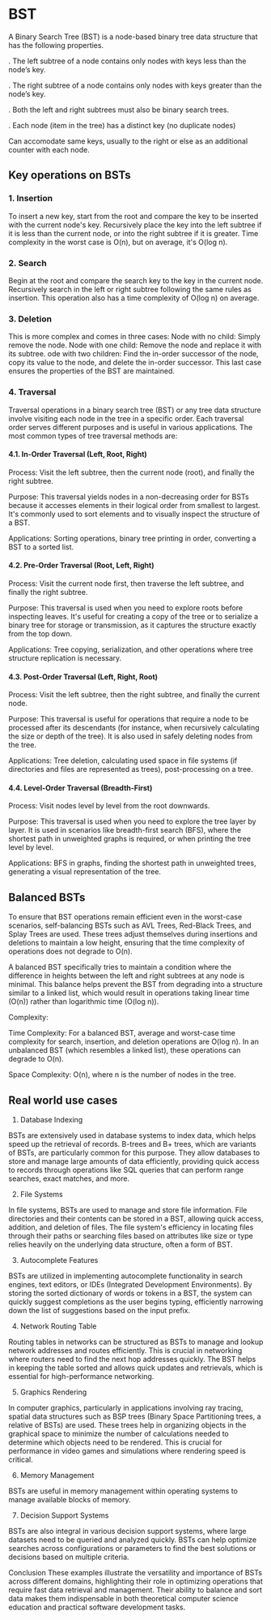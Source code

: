 # BST

A Binary Search Tree (BST) is a node-based binary tree data structure that has the following properties. 

. The left subtree of a node contains only nodes with keys less than the node’s key.  

. The right subtree of a node contains only nodes with keys greater than the node’s key.  

. Both the left and right subtrees must also be binary search trees.  

. Each node (item in the tree) has a distinct key (no duplicate nodes)

Can accomodate same keys, usually to the right or else as an additional counter with each node.

## Key operations on BSTs


### 1. Insertion  

To insert a new key, start from the root and compare the key to be inserted with the current node's key. Recursively place the key into the left subtree if it is less than the current node, or into the right subtree if it is greater. 
Time complexity in the worst case is O(n), but on average, it's O(log n).

### 2. Search

Begin at the root and compare the search key to the key in the current node. 
Recursively search in the left or right subtree following the same rules as insertion. 
This operation also has a time complexity of O(log n) on average.

### 3. Deletion  

 This is more complex and comes in three cases:
    Node with no child: Simply remove the node.
    Node with one child: Remove the node and replace it with its subtree.
    ode with two children: Find the in-order successor of the node, copy its value to the node, and delete the in-order successor. This last case ensures the properties of the BST are maintained.

### 4. Traversal  

Traversal operations in a binary search tree (BST) or any tree data structure involve visiting each node in the tree in a specific order. Each traversal order serves different purposes and is useful in various applications. The most common types of tree traversal methods are:

#### 4.1. In-Order Traversal (Left, Root, Right)  

Process: Visit the left subtree, then the current node (root), and finally the right subtree.

Purpose: This traversal yields nodes in a non-decreasing order for BSTs because it accesses elements in their logical order from smallest to largest. It's commonly used to sort elements and to visually inspect the structure of a BST.

Applications: Sorting operations, binary tree printing in order, converting a BST to a sorted list.

#### 4.2. Pre-Order Traversal (Root, Left, Right)

Process: Visit the current node first, then traverse the left subtree, and finally the right subtree.

Purpose: This traversal is used when you need to explore roots before inspecting leaves. It's useful for creating a copy of the tree or to serialize a binary tree for storage or transmission, as it captures the structure exactly from the top down.

Applications: Tree copying, serialization, and other operations where tree structure replication is necessary.

#### 4.3. Post-Order Traversal (Left, Right, Root)  

Process: Visit the left subtree, then the right subtree, and finally the current node. 

Purpose: This traversal is useful for operations that require a node to be processed after its descendants (for instance, when recursively calculating the size or depth of the tree). It is also used in safely deleting nodes from the tree.

Applications: Tree deletion, calculating used space in file systems (if directories and files are represented as trees), post-processing on a tree.

#### 4.4. Level-Order Traversal (Breadth-First)  

Process: Visit nodes level by level from the root downwards.  

Purpose: This traversal is used when you need to explore the tree layer by layer. It is used in scenarios like breadth-first search (BFS), where the shortest path in unweighted graphs is required, or when printing the tree level by level.

Applications: BFS in graphs, finding the shortest path in unweighted trees, generating a visual representation of the tree.


## Balanced BSTs

To ensure that BST operations remain efficient even in the worst-case scenarios, self-balancing BSTs such as AVL Trees, Red-Black Trees, and Splay Trees are used. These trees adjust themselves during insertions and deletions to maintain a low height, ensuring that the time complexity of operations does not degrade to O(n).

A balanced BST specifically tries to maintain a condition where the difference in heights between the left and right subtrees at any node is minimal. This balance helps prevent the BST from degrading into a structure similar to a linked list, which would result in operations taking linear time (O(n)) rather than logarithmic time (O(log n)).

Complexity:

Time Complexity: For a balanced BST, average and worst-case time complexity for search, insertion, and deletion operations are O(log n). 
In an unbalanced BST (which resembles a linked list), these operations can degrade to O(n).

Space Complexity: O(n), where n is the number of nodes in the tree.

## Real world use cases


1. Database Indexing  

BSTs are extensively used in database systems to index data, which helps speed up the retrieval of records. B-trees and B+ trees, which are variants of BSTs, are particularly common for this purpose. They allow databases to store and manage large amounts of data efficiently, providing quick access to records through operations like SQL queries that can perform range searches, exact matches, and more.

2. File Systems  

In file systems, BSTs are used to manage and store file information. File directories and their contents can be stored in a BST, allowing quick access, addition, and deletion of files. The file system's efficiency in locating files through their paths or searching files based on attributes like size or type relies heavily on the underlying data structure, often a form of BST.

3. Autocomplete Features  

BSTs are utilized in implementing autocomplete functionality in search engines, text editors, or IDEs (Integrated Development Environments). By storing the sorted dictionary of words or tokens in a BST, the system can quickly suggest completions as the user begins typing, efficiently narrowing down the list of suggestions based on the input prefix.

4. Network Routing Table

Routing tables in networks can be structured as BSTs to manage and lookup network addresses and routes efficiently. This is crucial in networking where routers need to find the next hop addresses quickly. The BST helps in keeping the table sorted and allows quick updates and retrievals, which is essential for high-performance networking.

5. Graphics Rendering 

In computer graphics, particularly in applications involving ray tracing, spatial data structures such as BSP trees (Binary Space Partitioning trees, a relative of BSTs) are used. These trees help in organizing objects in the graphical space to minimize the number of calculations needed to determine which objects need to be rendered. This is crucial for performance in video games and simulations where rendering speed is critical.

6. Memory Management

BSTs are useful in memory management within operating systems to manage available blocks of memory.

7. Decision Support Systems

BSTs are also integral in various decision support systems, where large datasets need to be queried and analyzed quickly. BSTs can help optimize searches across configurations or parameters to find the best solutions or decisions based on multiple criteria.

Conclusion
These examples illustrate the versatility and importance of BSTs across different domains, highlighting their role in optimizing operations that require fast data retrieval and management. Their ability to balance and sort data makes them indispensable in both theoretical computer science education and practical software development tasks.
